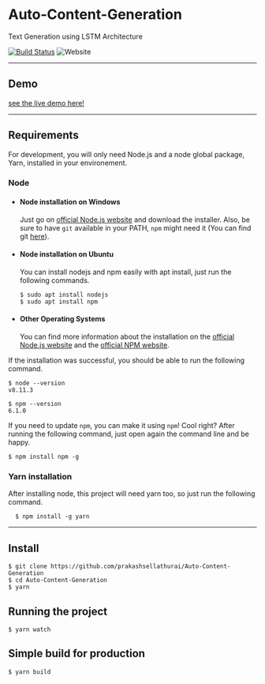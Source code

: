 # Auto-Content-Generation

Text Generation using LSTM Architecture

[![Build Status](https://img.shields.io/endpoint.svg?url=https%3A%2F%2Factions-badge.atrox.dev%2Fprakashsellathurai%2FAuto-Content-Generation%2Fbadge%3Fref%3Dmaster&style=flat)](https://actions-badge.atrox.dev/prakashsellathurai/Auto-Content-Generation/goto?ref=master)
![Website](https://img.shields.io/website?url=https%3A%2F%2Fprakashsellathurai.github.io%2FAuto-Content-Generation%2F)

---
## Demo

[see the live demo  here!](https://prakashsellathurai.github.io/Auto-Content-Generation/)

---
## Requirements

For development, you will only need Node.js and a node global package, Yarn, installed in your environement.

### Node
- #### Node installation on Windows

  Just go on [official Node.js website](https://nodejs.org/) and download the installer.
Also, be sure to have `git` available in your PATH, `npm` might need it (You can find git [here](https://git-scm.com/)).

- #### Node installation on Ubuntu

  You can install nodejs and npm easily with apt install, just run the following commands.

      $ sudo apt install nodejs
      $ sudo apt install npm

- #### Other Operating Systems
  You can find more information about the installation on the [official Node.js website](https://nodejs.org/) and the [official NPM website](https://npmjs.org/).

If the installation was successful, you should be able to run the following command.

    $ node --version
    v8.11.3

    $ npm --version
    6.1.0

If you need to update `npm`, you can make it using `npm`! Cool right? After running the following command, just open again the command line and be happy.

    $ npm install npm -g

###
### Yarn installation
  After installing node, this project will need yarn too, so just run the following command.

      $ npm install -g yarn

---

## Install

    $ git clone https://github.com/prakashsellathurai/Auto-Content-Generation
    $ cd Auto-Content-Generation
    $ yarn


## Running the project

    $ yarn watch

## Simple build for production

    $ yarn build